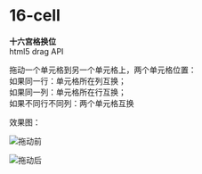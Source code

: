 # 16-cell

**十六宫格换位**  
html5 drag API

拖动一个单元格到另一个单元格上，两个单元格位置：  
如果同一行：单元格所在列互换；  
如果同一列：单元格所在行互换；  
如果不同行不同列：两个单元格互换 

效果图：

![拖动前](http://ocg5h4y2o.bkt.clouddn.com/cell1.png)

![拖动后](http://ocg5h4y2o.bkt.clouddn.com/cell2.png)


